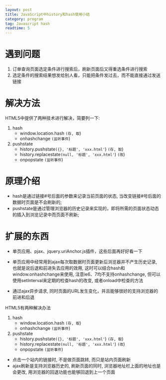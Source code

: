 ```yaml
---
layout: post
title: JavaScript中history和hash使用小结
category: program
tag: Javascript hash
readtime: 5
---
```


# 遇到问题
1. 订单查询页面选定条件进行搜索后，刷新页面后又得重选条件进行搜索
2. 选定条件的搜索结果想发给别人看，只能把条件发过去，而不能直接通过发送链接

# 解决方法
HTML5中提供了两种技术进行解决，简要列一下:
1. hash
   * window.location.hash `(存, 取`)
   * onhashchange `(监听事件`)
2. pushstate
   * history.pushstate`({}, '标题', 'xxx.html'`) `(存, 取`)
   * history.replacestate`(null, '标题', 'xxx.html'`) `(改`)
   * onpopstate `(监听事件`)

# 原理介绍
* hash是通过链接#号后面的参数来记录当前页面的状态, 当改变链接#号后面的数据时页面是不会刷新的;
* pushstate是通过管理浏览器的历史记录来实现的，即将所需的页面状态动态的插入到浏览记录中而页面不刷新;

# 扩展的东西
* 单页应用、pjax、jquery.uriAnchor.js插件，这些后面再好好看一下

* 单页应用中经常用到ajax每次取数据时页面更新后浏览器并不产生历史记录, 也就是说后退和前进失去应用的效用, 这时可以结合hash和window.onhashchange来使用, 
注意ie6、7均不支持onhashchange, 但可以使用setInterval来定期的检查hash的改变, 或者onload中检查的方法

* 通过ajax异步请求, 同时页面的URL发生变化，并且能够很好的支持浏览器的前进和后退

HTML5有两种解决办法
1. hash
   * window.location.hash `(存, 取`)
   * onhashchange `(监听事件`)
2. pushstate
   * history.pushstate`({}, '标题', 'xxx.html'`) `(存, 取`)
   * history.replacestate`(null, '标题', 'xxx.html'`) `(改`)
   * onpopstate `(监听事件`)

* 点击一个站内的链接时, 不是做页面跳转, 而只是站内页面刷新
* ajax刷新是支持浏览器历史的, 刷新页面的同时, 浏览器地址栏上面的地址也是会更改, 用浏览器的回退功能也能够回退到上一个页面
